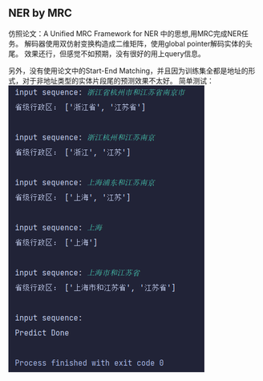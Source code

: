 ## NER by MRC 
仿照论文：A Unified MRC Framework for NER 中的思想,用MRC完成NER任务。
解码器使用双仿射变换构造成二维矩阵，使用global pointer解码实体的头尾。
效果还行，但感觉不如预期，没有很好的用上query信息。

另外，没有使用论文中的Start-End Matching，并且因为训练集全都是地址的形式，对于非地址类型的实体片段尾的预测效果不太好。
简单测试：
![](./single_test.png)